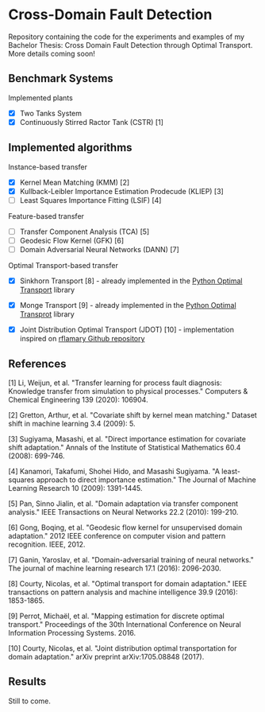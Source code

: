# Cross-Domain Fault Detection
Repository containing the code for the experiments and examples of my Bachelor Thesis: Cross Domain Fault Detection through Optimal Transport. More details coming soon!

## Benchmark Systems

Implemented plants

* [x] Two Tanks System
* [x] Continuously Stirred Ractor Tank (CSTR) [1]

## Implemented algorithms

Instance-based transfer

* [x] Kernel Mean Matching (KMM) [2]
* [x] Kullback-Leibler Importance Estimation Prodecude (KLIEP) [3]
* [ ] Least Squares Importance Fitting (LSIF) [4]

Feature-based transfer

* [ ] Transfer Component Analysis (TCA) [5]
* [ ] Geodesic Flow Kernel (GFK) [6]
* [ ] Domain Adversarial Neural Networks (DANN) [7]

Optimal Transport-based transfer

* [x] Sinkhorn Transport [8] - already implemented in the [Python Optimal Transport](https://github.com/PythonOT/POT) library
* [x] Monge Transport [9] - already implemented in the [Python Optimal Transprot](https://github.com/PythonOT/POT) library
* [x] Joint Distribution Optimal Transport (JDOT) [10] - implementation inspired on [rflamary Github repository](https://github.com/rflamary/JDOT)


References
----------
[1] Li, Weijun, et al. "Transfer learning for process fault diagnosis: Knowledge transfer from simulation to physical processes." Computers & Chemical Engineering 139 (2020): 106904.

[2] Gretton, Arthur, et al. "Covariate shift by kernel mean matching." Dataset shift in machine learning 3.4 (2009): 5.

[3] Sugiyama, Masashi, et al. "Direct importance estimation for covariate shift adaptation." Annals of the Institute of Statistical Mathematics 60.4 (2008): 699-746.

[4] Kanamori, Takafumi, Shohei Hido, and Masashi Sugiyama. "A least-squares approach to direct importance estimation." The Journal of Machine Learning Research 10 (2009): 1391-1445.

[5] Pan, Sinno Jialin, et al. "Domain adaptation via transfer component analysis." IEEE Transactions on Neural Networks 22.2 (2010): 199-210.

[6] Gong, Boqing, et al. "Geodesic flow kernel for unsupervised domain adaptation." 2012 IEEE conference on computer vision and pattern recognition. IEEE, 2012.

[7] Ganin, Yaroslav, et al. "Domain-adversarial training of neural networks." The journal of machine learning research 17.1 (2016): 2096-2030.

[8] Courty, Nicolas, et al. "Optimal transport for domain adaptation." IEEE transactions on pattern analysis and machine intelligence 39.9 (2016): 1853-1865.

[9] Perrot, Michaël, et al. "Mapping estimation for discrete optimal transport." Proceedings of the 30th International Conference on Neural Information Processing Systems. 2016.

[10] Courty, Nicolas, et al. "Joint distribution optimal transportation for domain adaptation." arXiv preprint arXiv:1705.08848 (2017).


## Results

Still to come.
